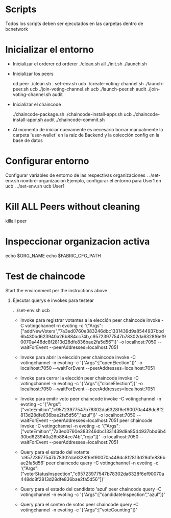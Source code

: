 Scripts
=======

Todos los scripts deben ser ejecutados en las carpetas dentro de bcnetwork

Inicializar el entorno
=========================
- Inicializar el orderer
  cd orderer
  ./clean.sh all
  ./init.sh
  ./launch.sh

- Inicializar los peers

  cd peer
  ./clean.sh
  . set-env.sh ucb
  ./create-voting-channel.sh
  ./launch-peer.sh ucb
  ./join-voting-channel.sh ucb
  ./launch-peer.sh audit
  ./join-voting-channel.sh audit

- Inicializar el chaincode

  ./chaincode-package.sh
  ./chaincode-install-appr.sh ucb
  ./chaincode-install-appr.sh audit
  ./chaincode-commit.sh

- Al momento de iniciar nuevamente es necesario borrar manualmente la carpeta 'user-wallet' en la raíz de Backend y la colección config en la base de datos

Configurar entorno
===================
Configurar variables de entorno de las respectivas organizaciones
. ./set-env.sh  nombre-organizacion <identidad predeterminado=admin>
Ejemplo, configurar el entorno para User1 en ucb
. ./set-env.sh   ucb   User1

Kill ALL Peers without cleaning
===============================
killall peer

Inspeccionar organizacion activa
================================
echo $ORG_NAME
echo $FABRIC_CFG_PATH

Test de chaincode
==================
Start the environment per the instructions above

1. Ejecutar querys e invokes para testear

   .  ./set-env.sh ucb

   * Invoke para registrar votantes a la elección
    peer chaincode invoke -C votingchannel -n evoting  -c '{"Args":["addNewVoters","7a3ed0760e383246dbc1331439d9a8544937bbd6b430bd623940a26b884cc74b,c95723977547b78302da6328f6ef90070a448dc8f2813d28dfe836bae2fa5d56"]}' -o localhost:7050 --waitForEvent --peerAddresses=localhost:7051

   * Invoke para abrir la elección
    peer chaincode invoke -C votingchannel -n evoting  -c '{"Args":["openElection"]}' -o localhost:7050 --waitForEvent --peerAddresses=localhost:7051

   * Invoke para cerrar la elección
    peer chaincode invoke -C votingchannel -n evoting  -c '{"Args":["closeElection"]}' -o localhost:7050 --waitForEvent --peerAddresses=localhost:7051

   * Invoke para emitir voto
    peer chaincode invoke -C votingchannel -n evoting  -c '{"Args":["voteEmition","c95723977547b78302da6328f6ef90070a448dc8f2813d28dfe836bae2fa5d56","azul"]}' -o localhost:7050 --waitForEvent --peerAddresses=localhost:7051
    peer chaincode invoke -C votingchannel -n evoting  -c '{"Args":["voteEmition","7a3ed0760e383246dbc1331439d9a8544937bbd6b430bd623940a26b884cc74b","rojo"]}' -o localhost:7050 --waitForEvent --peerAddresses=localhost:7051

   * Query para el estado del votante 'c95723977547b78302da6328f6ef90070a448dc8f2813d28dfe836bae2fa5d56'
    peer chaincode query -C votingchannel -n evoting  -c '{"Args":["voterStatusInspection","c95723977547b78302da6328f6ef90070a448dc8f2813d28dfe836bae2fa5d56"]}'

   * Query para el estado del candidato 'azul' 
    peer chaincode query -C votingchannel -n evoting  -c '{"Args":["candidateInspection","azul"]}'

   * Query para el conteo de votos
    peer chaincode query -C votingchannel -n evoting  -c '{"Args":["voteCounting"]}'